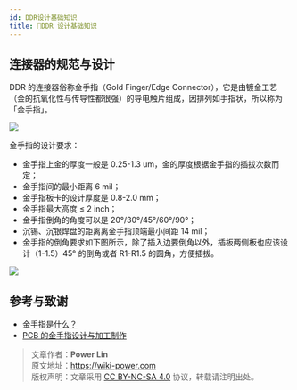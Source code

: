 ```yaml
---
id: DDR设计基础知识
title: 🚧DDR 设计基础知识
---
```


## 连接器的规范与设计

DDR 的连接器俗称金手指（Gold Finger/Edge Connector），它是由镀金工艺（金的抗氧化性与传导性都很强）的导电触片组成，因排列如手指状，所以称为「金手指」。

![](https://cos.wiki-power.com/img/20200226143912.png)

金手指的设计要求：

- 金手指上金的厚度一般是 0.25-1.3 um，金的厚度根据金手指的插拔次数而定；
- 金手指间的最小距离 6 mil；
- 金手指板卡的设计厚度是 0.8-2.0 mm；
- 金手指最大高度 ≤ 2 inch；
- 金手指倒角的角度可以是 20°/30°/45°/60°/90°；
- 沉锡、沉银焊盘的距离离金手指顶端最小间距 14 mil；
- 金手指的倒角要求如下图所示，除了插入边要倒角以外，插板两侧板也应该设计（1-1.5）45° 的倒角或者 R1-R1.5 的圆角，方便插拔。

![](https://cos.wiki-power.com/img/20200226144135.png)

## 参考与致谢

- [金手指是什么？](https://mp.weixin.qq.com/s?__biz=MjM5NTEwMzgzMQ==&mid=2649269244&idx=2&sn=ca73ef4b3734b41d59ab1e14bcb6623a&chksm=bee196c489961fd25380547dcc36f7ff6c129ffd2382a460d432f6152782ab347f7118cf233e&mpshare=1&scene=1&srcid=&sharer_sharetime=1582689705345&sharer_shareid=57baeb2b96d0cff9b17ac2c15b36602b&key=c7906fbfc53fe5d7bc99093e125472fc5bf7bce47f6e60a292ce9c07c4c99bd1855651114bf5b1f7f41907fbbedf35ee741ee5fbca484d64380c1486cc70f0946f35eadff73993f9cbab7af47b3b6e56&ascene=1&uin=MTk5MDUwOTA0Mg%3D%3D&devicetype=Windows+10&version=62080079&lang=zh_CN&exportkey=A%2BV%2F1nGsX3dWAdVVwb3gU4A%3D&pass_ticket=9Co0R2f8RJ%2BAEY%2FRlXB3p4L%2BjB3NsANRp2QCMNR1ZRpWYbXz9Y2XhUZog5FHSu%2Fm)
- [PCB 的金手指设计与加工制作](https://mp.weixin.qq.com/s?__biz=MzA3NTEzODc2Mg==&mid=2651875943&idx=1&sn=e2d707f5af6371740cc9d6512434ca0e&chksm=8491d9c2b3e650d4b597d19d9956449156b64e69e7270c2370ef4dfc40aaab6ee09ea4e690f9&mpshare=1&scene=1&srcid=&sharer_sharetime=1582831875991&sharer_shareid=57baeb2b96d0cff9b17ac2c15b36602b&key=039e41916f0c5b3112996dc0d3d118480fc4471f799c219533de763261185bac35959a99889118a8c749bcca85a2ab1c07491a572297d5281cb91702606e77b45ab7547c5d031fdef888c6ae1860c17d&ascene=1&uin=MTk5MDUwOTA0Mg%3D%3D&devicetype=Windows+10&version=62080079&lang=zh_CN&exportkey=A3n60iUGoPLNJyA6X6FXphE%3D&pass_ticket=z4ox3f8nl73K2MPu0EBLLe%2FAru4MK%2B7c3EfDVNQbWWoZL0WujjMAwkBNocQsOmu8)

> 文章作者：**Power Lin**  
> 原文地址：<https://wiki-power.com>  
> 版权声明：文章采用 [CC BY-NC-SA 4.0](https://creativecommons.org/licenses/by/4.0/deed.zh) 协议，转载请注明出处。
